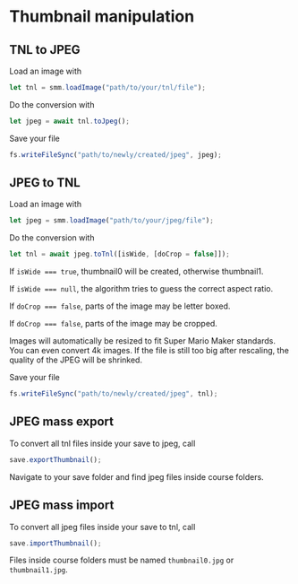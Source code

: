 # Thumbnail manipulation

## TNL to JPEG

Load an image with
```js
let tnl = smm.loadImage("path/to/your/tnl/file");
```
Do the conversion with
```js
let jpeg = await tnl.toJpeg();
```
Save your file
```js
fs.writeFileSync("path/to/newly/created/jpeg", jpeg);
```

## JPEG to TNL

Load an image with
```js
let jpeg = smm.loadImage("path/to/your/jpeg/file");
```
Do the conversion with
```js
let tnl = await jpeg.toTnl([isWide, [doCrop = false]]);
```
If ```isWide === true```, thumbnail0 will be created, otherwise thumbnail1.

If ```isWide === null```, the algorithm tries to guess the correct aspect ratio.

If ```doCrop === false```, parts of the image may be letter boxed.

If ```doCrop === false```, parts of the image may be cropped.

Images will automatically be resized to fit Super Mario Maker standards. You can even convert 4k images. If the file is still too big after rescaling, the quality of the JPEG will be shrinked.

Save your file
```js
fs.writeFileSync("path/to/newly/created/jpeg", tnl);
```

## JPEG mass export

To convert all tnl files inside your save to jpeg, call
```js
save.exportThumbnail();
```
Navigate to your save folder and find jpeg files inside course folders.

## JPEG mass import

To convert all jpeg files inside your save to tnl, call
```js
save.importThumbnail();
```
Files inside course folders must be named ```thumbnail0.jpg``` or ```thumbnail1.jpg```.
